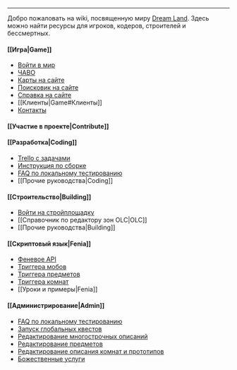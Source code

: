 
***

Добро пожаловать на wiki, посвященную миру [Dream Land](https://dreamland.rocks). Здесь можно найти ресурсы для игроков, кодеров, строителей и бессмертных.


#### [[Игра|Game]]

* [Войти в мир](https://dreamland.rocks/mudjs)
* [ЧАВО](https://github.com/dreamland-mud/dreamland_code/wiki/DreamLand-FAQ)
* [Карты на сайте](https://dreamland.rocks/maps.html)
* [Поисковик на сайте](https://dreamland.rocks/searcher.html)
* [Справка на сайте](https://dreamland.rocks/help)
* [[Клиенты|Game#Клиенты]]
* [Контакты](https://dreamland.rocks/index.html#contact)

#### [[Участие в проекте|Contribute]]

#### [[Разработка|Coding]]
* [Trello с задачами](https://trello.com/b/r2gUQ6TY/make-dreamland-great-again)
* [Инструкция по сборке](https://github.com/dreamland-mud/dreamland_code/blob/master/README.md)
* [FAQ по локальному тестированию](https://github.com/dreamland-mud/dreamland_code/wiki/Testing-FAQ)
* [[Прочие руководства|Coding]]

#### [[Строительство|Building]]
* [Войти на стройплощадку](https://dreamland.rocks/mudjs/build.html)
* [[Справочник по редактору зон OLC|OLC]]
* [[Прочие руководства|Building]]

#### [[Скриптовый язык|Fenia]]
* [Феневое API](https://dreamland.rocks/feniaapi.html)
* [Триггера мобов](https://github.com/dreamland-mud/dreamland_code/wiki/Fenia-char-triggers)
* [Триггера предметов](https://github.com/dreamland-mud/dreamland_code/wiki/Fenia-obj-triggers)
* [Триггера комнат](https://github.com/dreamland-mud/dreamland_code/wiki/Fenia-room-triggers)
* [[Уроки и примеры|Fenia]]

#### [[Администрирование|Admin]]
* [FAQ по локальному тестированию](https://github.com/dreamland-mud/dreamland_code/wiki/Testing-FAQ)
* [Запуск глобальных квестов](https://github.com/dreamland-mud/dreamland_code/wiki/Global-quest-admin)
* [Редактирование многострочных описаний](https://github.com/dreamland-mud/dreamland_code/wiki/Description-editing)
* [Редактирование предметов](https://github.com/dreamland-mud/dreamland_code/wiki/Item-flags)
* [Редактирование описания комнат и прототипов](https://github.com/dreamland-mud/dreamland_code/wiki/%D0%A0%D0%B5%D0%B4%D0%B0%D0%BA%D1%82%D0%B8%D1%80%D0%BE%D0%B2%D0%B0%D0%BD%D0%B8%D0%B5-%D0%BE%D0%BF%D0%B8%D1%81%D0%B0%D0%BD%D0%B8%D0%B9-%D0%BA%D0%BE%D0%BC%D0%BD%D0%B0%D1%82-%D0%B8-%D0%BF%D1%80%D0%BE%D1%82%D0%BE%D1%82%D0%B8%D0%BF%D0%BE%D0%B2)
* [Божественные услуги](https://github.com/dreamland-mud/dreamland_code/wiki/%D0%91%D0%BE%D0%B6%D0%B5%D1%81%D1%82%D0%B2%D0%B5%D0%BD%D0%BD%D1%8B%D0%B5-%D1%83%D1%81%D0%BB%D1%83%D0%B3%D0%B8)


